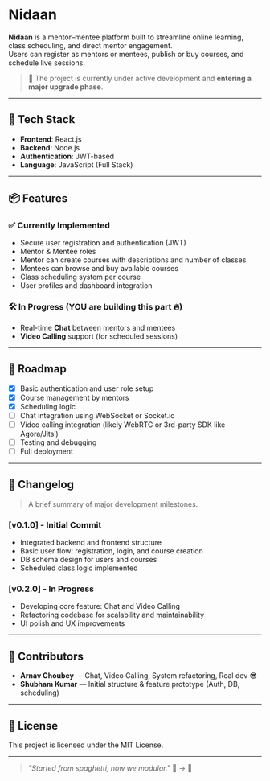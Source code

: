 # Nidaan

**Nidaan** is a mentor–mentee platform built to streamline online learning, class scheduling, and direct mentor engagement.  
Users can register as mentors or mentees, publish or buy courses, and schedule live sessions.

> 🚀 The project is currently under active development and **entering a major upgrade phase**.

---

## 🧰 Tech Stack

- **Frontend**: React.js
- **Backend**: Node.js
- **Authentication**: JWT-based
- **Language**: JavaScript (Full Stack)

---

## 📦 Features

### ✅ Currently Implemented
- Secure user registration and authentication (JWT)
- Mentor & Mentee roles
- Mentor can create courses with descriptions and number of classes
- Mentees can browse and buy available courses
- Class scheduling system per course
- User profiles and dashboard integration

### 🛠️ In Progress (YOU are building this part 🔥)
- Real-time **Chat** between mentors and mentees
- **Video Calling** support (for scheduled sessions)

---

## 🧭 Roadmap

- [x] Basic authentication and user role setup
- [x] Course management by mentors
- [x] Scheduling logic
- [ ] Chat integration using WebSocket or Socket.io
- [ ] Video calling integration (likely WebRTC or 3rd-party SDK like Agora/Jitsi)
- [ ] Testing and debugging
- [ ] Full deployment

---

## 🧾 Changelog

> A brief summary of major development milestones.

### [v0.1.0] - Initial Commit
- Integrated backend and frontend structure
- Basic user flow: registration, login, and course creation
- DB schema design for users and courses
- Scheduled class logic implemented

### [v0.2.0] - In Progress
- Developing core feature: Chat and Video Calling
- Refactoring codebase for scalability and maintainability
- UI polish and UX improvements

---

## 👥 Contributors

- **Arnav Choubey** — Chat, Video Calling, System refactoring, Real dev 😎  
- **Shubham Kumar** — Initial structure & feature prototype (Auth, DB, scheduling)

---

## 📃 License

This project is licensed under the MIT License.

---

> _"Started from spaghetti, now we modular."_ 🍝 → 🧱

